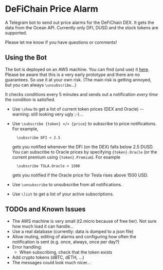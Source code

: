 # DeFiChain Price Alarm

A Telegram bot to send out price alarms for the DeFiChain DEX.
It gets the data from the Ocean API. Currently only DFI, DUSD and the stock tokens are supported.

Please let me know if you have questions or comments!

## Using the Bot

The bot is deployed on an AWS machine.
You can find (und use) it [here](t.me/defichain_price_alarm_bot).
Please be aware that this is a very early prototype and there are no guarantees. So use it at your own risk. (The main risk is getting annoyed, but you can always `\unsubscribe`...)

It checks conditions every 5 minutes and sends out a notification *every time* the condition is satisfied.

* Use `\show` to get a list of current token prices (DEX and Oracle) -- warning: still looking very ugly ;-)...
* Use `\subscribe {token} </> {price}` to subscribe to price notifications. For example, 

        \subscribe DFI < 2.5
        
    gets you notified whenever the DFI (on the DEX) falls below 2.5 DUSD. You can subscribe to Oracle prices by specifying `{token}.Oracle` (or the current premium using `{token}.Premium`). For example 
    
        \subscribe TSLA.Oracle > 1500
    
    gets you notified if the Oracle price for Tesla rises above 1500 USD.
* Use `\unsubscribe` to unsubscribe from all notifications.
* Use `\list` to get a list of your active subscriptions.


## TODOs and Known Issues

* The AWS machine is very small (t2.micro because of free tier). Not sure how much load it can handle... 
* Use a real database (currently: data is dumped to a json file)
* Allow muting, editing of alarms and configuring how often the notification is sent (e.g. once, always, once per day?)
* Error handling:
    * When subscribing, check that the token exists
* Add crypto tokens (dBTC, dETH, ...)
* The messages could look much nicer...